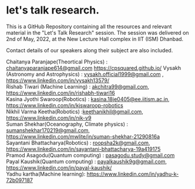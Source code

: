 # let's talk research.

This is a GitHub Repository containing all the resources and relevant material in the "Let's Talk Research" session. The session was delivered on 2nd of May, 2022, at the New Lecture Hall complex in IIT (ISM) Dhanbad.

Contact details of our speakers along their subject are also included.

Chaitanya Paranjape(Theortical Physics) : chaitanyaparanjape614@gmail.com   https://cpsquared.github.io/
Vysakh (Astronomy and Astrophysics) : vysakh.official1999@gmail.com , https://www.linkedin.com/in/vysakh13579/  
Rishab Tiwari (Machine Learning) : akchitra99@gmail.com, https://www.linkedin.com/in/rishabh-tiwari16  
Kasina Jyothi Swaroop(Robotics) : kasina.18je0405@ee.iitism.ac.in, https://www.linkedin.com/in/kjswaroop-robotics  
Nikhil Varma Keetha(Robotics) :keethanikhil@gmail.com, https://www.linkedin.com/in/nik-v9  
Suman Shekhar(Oceanography, Climate physics) : sumanshekhar170219@gmail.com, https://www.linkedin.com/mwlite/in/suman-shekhar-21290816a  
Sayantani Bhattacharya(Robotics) : roopsha2k@gmail.com, https://www.linkedin.com/in/sayantani-bhattacharya-19a419175   
Pramod Asagodu(Quantum computing) : pasagodu.study@gmail.com  
Payal Kaushik(Quantum computing) : payalkaushik9g@gmail.com, https://www.linkedin.com/in/payal-kaushik/  
Yadhu kartha(Machine learning): https://www.linkedin.com/in/yadhu-k-72b097187  

